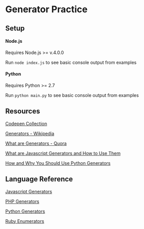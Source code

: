 # Generator Practice

## Setup
#### Node.js
Requires Node.js >= v.4.0.0

Run `node index.js` to see basic console output from examples

#### Python
Requires Python >= 2.7

Run `python main.py` to see basic console output from examples

## Resources
[Codepen Collection](https://codepen.io/collection/XkwjgK/)

[Generators - Wikipedia](https://en.wikipedia.org/wiki/Generator_(computer_programming))

[What are Generators - Quora](https://www.quora.com/Programming-Languages-What-are-generators)

[What are Javascript Generators and How to Use Them](https://codeburst.io/what-are-javascript-generators-and-how-to-use-them-c6f2713fd12e)

[How and Why You Should Use Python Generators](https://medium.freecodecamp.org/how-and-why-you-should-use-python-generators-f6fb56650888)

## Language Reference
[Javascript Generators](https://developer.mozilla.org/en-US/docs/Web/JavaScript/Guide/Iterators_and_Generators)

[PHP Generators](http://php.net/manual/en/language.generators.syntax.php)

[Python Generators](https://wiki.python.org/moin/Generators)

[Ruby Enumerators](https://ruby-doc.org/core-2.2.0/Enumerator.html)
